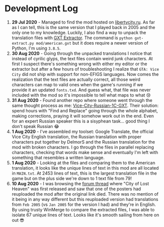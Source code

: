 # Development Log

1. **29 Jul 2020** - Managed to find the mod hosted on [libertycity.ru](https://libertycity.ru/files/gta-vice-city/32150-the-city-of-lost-heaven.html). As far as I can tell, this is the same version that I played back in 2005 and the only one to my knowledge. Luckily, I also find a way to unpack the translation files with [GXT Extractor](https://github.com/CookiePLMonster/GXT-Extractor). The command is `python gxt-extract.py mod/american.gxt` but it does require a newer version of Python, I'm using `3.8.5`.
1. **30 Aug 2020** - Going through the unpacked translations I notice that instead of cyrilic glyps, the text files contain weird junk characters. At first I suspect there's something wrong with either my editor or the extractor but after a few hours of troubleshooting I realize that `GTA: Vice City` did not ship with support for non-EFIGS languages. Now comes the realization that the text files are actually correct, all those weird characters can map to valid ones when the game's running if we provide it an updated `fonts.txd`. And guess what, that file was never included with the mod so it's impossible to tell what maps to what 😢
1. **31 Aug 2020** - Found another repo where someone went through the same thought process as me: [Vice-City-Russian-1C-GXT](https://github.com/DelmorS/Vice-City-Russian-1C-GXT). Their solution: spend hours with "Find and Replace" going through the whole alphabet, making corrections, praying it will somehow work out in the end. Even for an expert Russian speaker this is a sisyphean task... good thing I don't speak Russian 😂
1. **1 Aug 2020** - I've assembled my toolset: Google Translate, the official Vice City English translation, the Russian translation with proper characters put together by DelmorS and the Russian translation for the mod with broken characters. I go through the files in parallel replacing characters, checking that words make sense and eventually I'm left with something that resembles a written language.
1. **1 Aug 2020** - Looking at the files and comparing them to the American translation, it looks like the unique lines of text in this mod are all located in `MAIN.txt`. At 2453 lines of text, this is the largest translation file in the game but on the plus side we're down to 1 text file from 79!
1. **10 Aug 2020** - I was browsing the [forum thread](https://gtaforums.com/topic/177544-city-of-lost-heaven/) where "City of Lost Heaven" was first released and saw that one of the posters had reuploaded the mod after the original link died. There was no mention of it being in any way different but this reuploaded version had translations from `Feb 2005` (vs `Jan 2005` for the version I had) and they're in English. By using trusty WinMerge to compare the extracted files, I was able to isolate 67 unique lines of text. Looks like it's smooth sailing from here on out 😎
